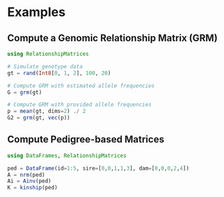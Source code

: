 # Examples

## Compute a Genomic Relationship Matrix (GRM)

```julia
using RelationshipMatrices

# Simulate genotype data
gt = rand(Int8[0, 1, 2], 100, 20)

# Compute GRM with estimated allele frequencies
G = grm(gt)

# Compute GRM with provided allele frequencies
p = mean(gt, dims=2) ./ 2
G2 = grm(gt, vec(p))
```

## Compute Pedigree-based Matrices

```julia
using DataFrames, RelationshipMatrices

ped = DataFrame(id=1:5, sire=[0,0,1,1,3], dam=[0,0,0,2,4])
A = nrm(ped)
Ai = Ainv(ped)
K = kinship(ped)
```
